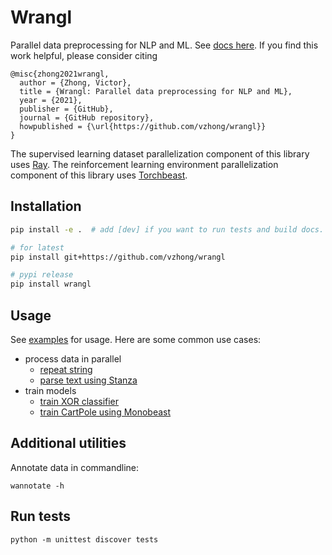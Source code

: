 # Wrangl

Parallel data preprocessing for NLP and ML.
See [docs here](https://www.victorzhong.com/wrangl).
If you find this work helpful, please consider citing

```
@misc{zhong2021wrangl,
  author = {Zhong, Victor},
  title = {Wrangl: Parallel data preprocessing for NLP and ML},
  year = {2021},
  publisher = {GitHub},
  journal = {GitHub repository},
  howpublished = {\url{https://github.com/vzhong/wrangl}}
}
```

The supervised learning dataset parallelization component of this library uses [Ray](https://ray.io).
The reinforcement learning environment parallelization component of this library uses [Torchbeast](https://github.com/facebookresearch/torchbeast).


## Installation

```bash
pip install -e .  # add [dev] if you want to run tests and build docs.

# for latest
pip install git+https://github.com/vzhong/wrangl

# pypi release
pip install wrangl
```

## Usage

See [examples](https://github.com/vzhong/wrangl/tree/main/wrangl/examples) for usage.
Here are some common use cases:

* process data in parallel
  * [repeat string](https://github.com/vzhong/wrangl/tree/main/wrangl/examples/preprocess_repeat_string.py)
  * [parse text using Stanza](https://github.com/vzhong/wrangl/tree/main/wrangl/examples/preprocess_using_stanza.py)
* train models
  * [train XOR classifier](https://github.com/vzhong/wrangl/tree/main/wrangl/examples/train_xor_classifier.py)
  * [train CartPole using Monobeast](https://github.com/vzhong/wrangl/tree/main/wrangl/examples/train_rl_cartpole.py)

## Additional utilities

Annotate data in commandline:

```
wannotate -h
```


## Run tests

```
python -m unittest discover tests
```
